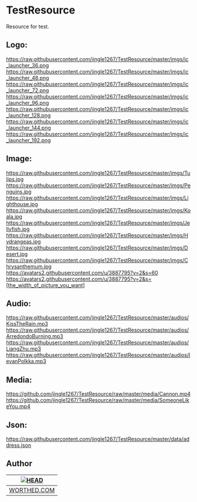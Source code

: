 TestResource
============

Resource for test.


Logo:
-------

https://raw.githubusercontent.com/jingle1267/TestResource/master/imgs/ic_launcher_36.png
<br>
https://raw.githubusercontent.com/jingle1267/TestResource/master/imgs/ic_launcher_48.png
<br>
https://raw.githubusercontent.com/jingle1267/TestResource/master/imgs/ic_launcher_72.png
<br>
https://raw.githubusercontent.com/jingle1267/TestResource/master/imgs/ic_launcher_96.png
<br>
https://raw.githubusercontent.com/jingle1267/TestResource/master/imgs/ic_launcher_128.png
<br>
https://raw.githubusercontent.com/jingle1267/TestResource/master/imgs/ic_launcher_144.png
<br>
https://raw.githubusercontent.com/jingle1267/TestResource/master/imgs/ic_launcher_192.png


Image:
-------

https://raw.githubusercontent.com/jingle1267/TestResource/master/imgs/Tulips.jpg
<br>
https://raw.githubusercontent.com/jingle1267/TestResource/master/imgs/Penguins.jpg
<br>
https://raw.githubusercontent.com/jingle1267/TestResource/master/imgs/Lighthouse.jpg
<br>
https://raw.githubusercontent.com/jingle1267/TestResource/master/imgs/Koala.jpg
<br>
https://raw.githubusercontent.com/jingle1267/TestResource/master/imgs/Jellyfish.jpg
<br>
https://raw.githubusercontent.com/jingle1267/TestResource/master/imgs/Hydrangeas.jpg
<br>
https://raw.githubusercontent.com/jingle1267/TestResource/master/imgs/Desert.jpg
<br>
https://raw.githubusercontent.com/jingle1267/TestResource/master/imgs/Chrysanthemum.jpg
<br>
https://avatars2.githubusercontent.com/u/3887795?v=2&s=60
<br>
https://avatars2.githubusercontent.com/u/3887795?v=2&s=[the_width_of_picture_you_want]

Audio:
-------

https://raw.githubusercontent.com/jingle1267/TestResource/master/audios/KissTheRain.mp3
<br>
https://raw.githubusercontent.com/jingle1267/TestResource/master/audios/ArredondoBurning.mp3
<br>
https://raw.githubusercontent.com/jingle1267/TestResource/master/audios/LiangZhu.mp3
<br>
https://raw.githubusercontent.com/jingle1267/TestResource/master/audios/IevanPolkka.mp3


Media:
------
https://github.com/jingle1267/TestResource/raw/master/media/Cannon.mp4
<br>
https://github.com/jingle1267/TestResource/raw/master/media/SomeoneLikeYou.mp4

Json:
-----
https://raw.githubusercontent.com/jingle1267/TestResource/master/data/address.json
<br>

Author
------
| [![HEAD](https://avatars2.githubusercontent.com/u/3887795?v=2&s=120)](http://worthed.com "Visit worthed.com") |
|---|
| [WORTHED.COM](http://worthed.com) |
